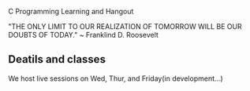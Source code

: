  C Programming Learning and Hangout

"THE ONLY LIMIT TO OUR REALIZATION OF TOMORROW WILL BE OUR DOUBTS OF TODAY." ~ Franklind D. Roosevelt
####

## Deatils and classes

We host live sessions on Wed, Thur, and Friday(in development...)

